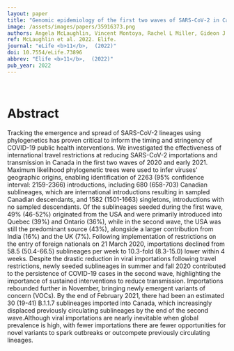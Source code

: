 ```yaml
---
layout: paper
title: "Genomic epidemiology of the first two waves of SARS-CoV-2 in Canada."
image: /assets/images/papers/35916373.png
authors: Angela McLaughlin, Vincent Montoya, Rachel L Miller, Gideon J Mordecai,  , Michael Worobey, Art F Y Poon, Jeffrey B Joy
ref: McLaughlin et al. 2022. Elife.
journal: "eLife <b>11</b>,  (2022)"
doi: 10.7554/eLife.73896
abbrev: "Elife <b>11</b>,  (2022)"
pub_year: 2022
---
```


<br />
<div data-badge-popover="right" data-badge-type="donut" data-pmid="35916373" data-hide-no-mentions="true" class="altmetric-embed"></div>

# Abstract

Tracking the emergence and spread of SARS-CoV-2 lineages using phylogenetics has proven critical to inform the timing and stringency of COVID-19 public health interventions. We investigated the effectiveness of international travel restrictions at reducing SARS-CoV-2 importations and transmission in Canada in the first two waves of 2020 and early 2021. Maximum likelihood phylogenetic trees were used to infer viruses' geographic origins, enabling identification of 2263 (95% confidence interval: 2159-2366) introductions, including 680 (658-703) Canadian sublineages, which are international introductions resulting in sampled Canadian descendants, and 1582 (1501-1663) singletons, introductions with no sampled descendants. Of the sublineages seeded during the first wave, 49% (46-52%) originated from the USA and were primarily introduced into Quebec (39%) and Ontario (36%), while in the second wave, the USA was still the predominant source (43%), alongside a larger contribution from India (16%) and the UK (7%). Following implementation of restrictions on the entry of foreign nationals on 21 March 2020, importations declined from 58.5 (50.4-66.5) sublineages per week to 10.3-fold (8.3-15.0) lower within 4 weeks. Despite the drastic reduction in viral importations following travel restrictions, newly seeded sublineages in summer and fall 2020 contributed to the persistence of COVID-19 cases in the second wave, highlighting the importance of sustained interventions to reduce transmission. Importations rebounded further in November, bringing newly emergent variants of concern (VOCs). By the end of February 2021, there had been an estimated 30 (19-41) B.1.1.7 sublineages imported into Canada, which increasingly displaced previously circulating sublineages by the end of the second wave.Although viral importations are nearly inevitable when global prevalence is high, with fewer importations there are fewer opportunities for novel variants to spark outbreaks or outcompete previously circulating lineages.


